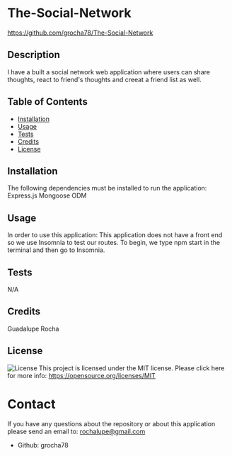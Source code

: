 # The-Social-Network
https://github.com/grocha78/The-Social-Network
## Description 
I have a built a social network web application where users can share thoughts, react to friend's thoughts and creeat a friend list as well. 
## Table of Contents
- [Installation](#installation)
- [Usage](#usage)
- [Tests](#tests)
- [Credits](#credits)
- [License](#license)
## Installation
The following dependencies must be installed to run the application:
Express.js Mongoose ODM
## Usage
In order to use this application: This application does not have a front end so we use Insomnia to test our routes. To begin, we type npm start in the terminal and then go to Insomnia.
## Tests
N/A
## Credits
Guadalupe Rocha
## License
![License](https://img.shields.io/badge/license-MIT-green.svg)
This project is licensed under the MIT license. Please click here for more info: https://opensource.org/licenses/MIT
# Contact
If you have any questions about the repository or about this application please send an email to: rochalupe@gmail.com
- Github: grocha78

